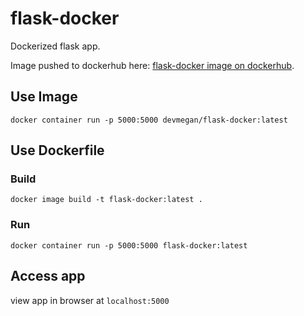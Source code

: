 # flask-docker
Dockerized flask app.

Image pushed to dockerhub here: [flask-docker image on dockerhub](https://hub.docker.com/repository/docker/devmegan/flask-docker).

## Use Image 
`docker container run -p 5000:5000 devmegan/flask-docker:latest`

## Use Dockerfile

### Build
`docker image build -t flask-docker:latest .`

### Run

`docker container run -p 5000:5000 flask-docker:latest`

## Access app
view app in browser at `localhost:5000`
